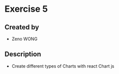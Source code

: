 # Exercise 5

## Created by
- Zeno WONG
## Description
- Create different types of Charts with react Chart js
